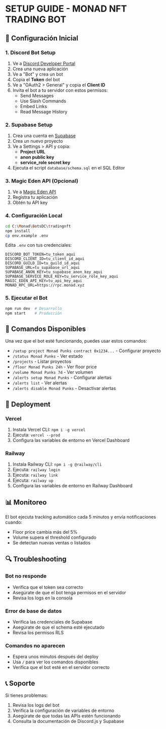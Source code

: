 # SETUP GUIDE - MONAD NFT TRADING BOT

## 🚀 Configuración Inicial

### 1. Discord Bot Setup

1. Ve a [Discord Developer Portal](https://discord.com/developers/applications)
2. Crea una nueva aplicación
3. Ve a "Bot" y crea un bot
4. Copia el **Token** del bot
5. Ve a "OAuth2 > General" y copia el **Client ID**
6. Invita el bot a tu servidor con estos permisos:
   - Send Messages
   - Use Slash Commands
   - Embed Links
   - Read Message History

### 2. Supabase Setup

1. Crea una cuenta en [Supabase](https://supabase.com)
2. Crea un nuevo proyecto
3. Ve a Settings > API y copia:
   - **Project URL**
   - **anon public key**
   - **service_role secret key**
4. Ejecuta el script `database/schema.sql` en el SQL Editor

### 3. Magic Eden API (Opcional)

1. Ve a [Magic Eden API](https://magiceden.io/api)
2. Registra tu aplicación
3. Obtén tu API key

### 4. Configuración Local

```bash
cd C:\Monad\BotsDC\tradingnft
npm install
cp env.example .env
```

Edita `.env` con tus credenciales:

```env
DISCORD_BOT_TOKEN=tu_token_aqui
DISCORD_CLIENT_ID=tu_client_id_aqui
DISCORD_GUILD_ID=tu_guild_id_aqui
SUPABASE_URL=tu_supabase_url_aqui
SUPABASE_ANON_KEY=tu_supabase_anon_key_aqui
SUPABASE_SERVICE_ROLE_KEY=tu_service_role_key_aqui
MAGIC_EDEN_API_KEY=tu_api_key_aqui
MONAD_RPC_URL=https://rpc.monad.xyz
```

### 5. Ejecutar el Bot

```bash
npm run dev  # Desarrollo
npm start    # Producción
```

## 🔧 Comandos Disponibles

Una vez que el bot esté funcionando, puedes usar estos comandos:

- `/setup project Monad Punks contract 0x1234...` - Configurar proyecto
- `/status Monad Punks` - Ver estado
- `/projects` - Listar proyectos
- `/floor Monad Punks 24h` - Ver floor price
- `/volume Monad Punks 7d` - Ver volumen
- `/alerts setup Monad Punks` - Configurar alertas
- `/alerts list` - Ver alertas
- `/alerts disable Monad Punks` - Desactivar alertas

## 🚀 Deployment

### Vercel

1. Instala Vercel CLI: `npm i -g vercel`
2. Ejecuta: `vercel --prod`
3. Configura las variables de entorno en Vercel Dashboard

### Railway

1. Instala Railway CLI: `npm i -g @railway/cli`
2. Ejecuta: `railway login`
3. Ejecuta: `railway link`
4. Ejecuta: `railway up`
5. Configura las variables de entorno en Railway Dashboard

## 📊 Monitoreo

El bot ejecuta tracking automático cada 5 minutos y envía notificaciones cuando:
- Floor price cambia más del 5%
- Volume supera el threshold configurado
- Se detectan nuevas ventas o listados

## 🔍 Troubleshooting

### Bot no responde
- Verifica que el token sea correcto
- Asegúrate de que el bot tenga permisos en el servidor
- Revisa los logs en la consola

### Error de base de datos
- Verifica las credenciales de Supabase
- Asegúrate de que el schema esté ejecutado
- Revisa los permisos RLS

### Comandos no aparecen
- Espera unos minutos después del deploy
- Usa `/` para ver los comandos disponibles
- Verifica que el bot esté en el servidor correcto

## 📞 Soporte

Si tienes problemas:
1. Revisa los logs del bot
2. Verifica la configuración de variables de entorno
3. Asegúrate de que todas las APIs estén funcionando
4. Consulta la documentación de Discord.js y Supabase

